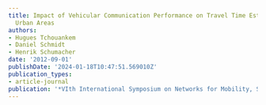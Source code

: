 ```yaml
---
title: Impact of Vehicular Communication Performance on Travel Time Estimation in
  Urban Areas
authors:
- Hugues Tchouankem
- Daniel Schmidt
- Henrik Schumacher
date: '2012-09-01'
publishDate: '2024-01-18T10:47:51.569010Z'
publication_types:
- article-journal
publication: '*VIth International Symposium on Networks for Mobility, Stuttgart, Germany*'
---
```

